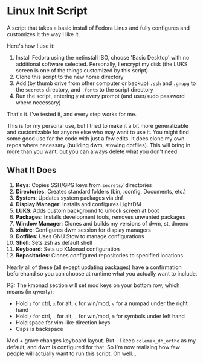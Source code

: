 # Linux Init Script

A script that takes a basic install of Fedora Linux and fully configures and customizes it the way I like it.

Here's how I use it:

1. Install Fedora using the netinstall ISO, choose 'Basic Desktop' with no additional software selected. Personally, I encrypt my disk (the LUKS screen is one of the things customized by this script)
2. Clone this script to the new home directory
3. Add (by thumb drive from other computer or backup) `.ssh` and `.gnupg` to the `secrets` directory, and `.fonts` to the script directory
4. Run the script, entering `y` at every prompt (and user/sudo password where necessary)

That's it. I've tested it, and every step works for me.

This is for my personal use, but I tried to make it a bit more generalizable and customizable for anyone else who may want to use it. You might find some good use for the code with just a few edits. It does clone my own repos where necessary (building dwm, stowing dotfiles). This will bring in more than you want, but you can always delete what you don't need.

## What It Does

1. **Keys**: Copies SSH/GPG keys from `secrets/` directories
2. **Directories**: Creates standard folders (bin, .config, Documents, etc.)
3. **System**: Updates system packages via dnf
4. **Display Manager**: Installs and configures LightDM
5. **LUKS**: Adds custom background to unlock screen at boot
5. **Packages**: Installs development tools, removes unwanted packages
6. **Window Manager**: Clones and builds my versions of dwm, st, dmenu
7. **xinitrc**: Configures dwm session for display managers
8. **Dotfiles**: Uses GNU Stow to manage configurations
9. **Shell**: Sets zsh as default shell
10. **Keyboard**: Sets up KMonad configuration
11. **Repositories**: Clones configured repositories to specified locations

Nearly all of these (all except updating packages) have a confirmation beforehand so you can choose at runtime what you actually want to include. 

PS: The kmonad section will set mod keys on your bottom row, which means (in qwerty):

- Hold `z` for ctrl, `x` for alt, `c` for win/mod, `v` for a numpad under the right hand
- Hold `/` for ctrl, `.` for alt, `,` for win/mod, `m` for symbols under left hand
- Hold space for vim-like direction keys
- Caps is backspace

Mod + grave changes keyboard layout. But - I keep `colemak_dh_ortho` as my default, and dwm is configured for that. So I'm now realizing how few people will actually want to run this script. Oh well...
